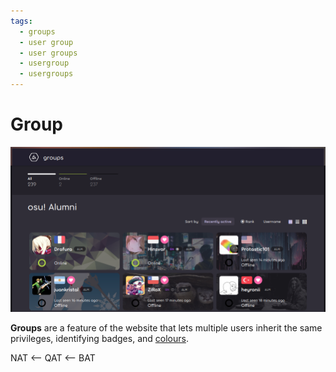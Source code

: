 ```yaml
---
tags:
  - groups
  - user group
  - user groups
  - usergroup
  - usergroups
---
```


# Group

![Screenshot of the "osu! Alumni" group page on the website](img/alumni.png "A group page on the website")

**Groups** are a feature of the website that lets multiple users inherit the same privileges, identifying badges, and [colours](/wiki/Community/User_colour).






NAT <-- QAT <-- BAT
